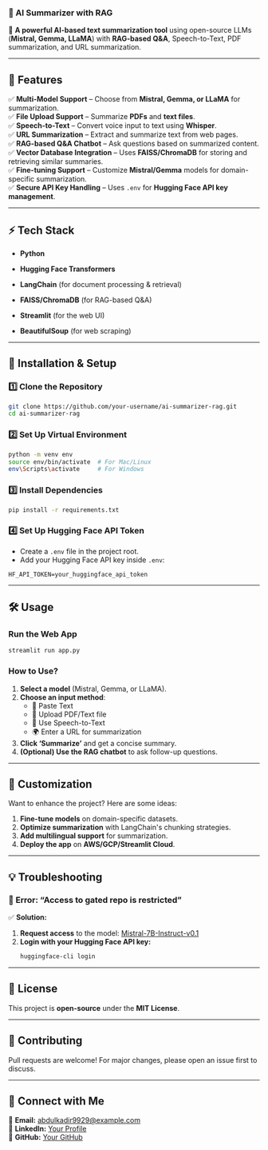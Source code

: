 
### **📌 AI Summarizer with RAG**
🚀 **A powerful AI-based text summarization tool** using open-source LLMs (**Mistral, Gemma, LLaMA**) with **RAG-based Q&A**, Speech-to-Text, PDF summarization, and URL summarization.

---

## **📝 Features**
✅ **Multi-Model Support** – Choose from **Mistral, Gemma, or LLaMA** for summarization.  
✅ **File Upload Support** – Summarize **PDFs** and **text files**.  
✅ **Speech-to-Text** – Convert voice input to text using **Whisper**.  
✅ **URL Summarization** – Extract and summarize text from web pages.  
✅ **RAG-based Q&A Chatbot** – Ask questions based on summarized content.  
✅ **Vector Database Integration** – Uses **FAISS/ChromaDB** for storing and retrieving similar summaries.  
✅ **Fine-tuning Support** – Customize **Mistral/Gemma** models for domain-specific summarization.  
✅ **Secure API Key Handling** – Uses `.env` for **Hugging Face API key management**.  

---

## **⚡ Tech Stack**
- **Python**
- **Hugging Face Transformers**
- **LangChain** (for document processing & retrieval)
- **FAISS/ChromaDB** (for RAG-based Q&A)
- **Streamlit** (for the web UI)

- **BeautifulSoup** (for web scraping)

---

## **🚀 Installation & Setup**
### **1️⃣ Clone the Repository**
```bash
git clone https://github.com/your-username/ai-summarizer-rag.git
cd ai-summarizer-rag
```

### **2️⃣ Set Up Virtual Environment**
```bash
python -m venv env
source env/bin/activate  # For Mac/Linux
env\Scripts\activate     # For Windows
```

### **3️⃣ Install Dependencies**
```bash
pip install -r requirements.txt
```

### **4️⃣ Set Up Hugging Face API Token**
- Create a `.env` file in the project root.
- Add your Hugging Face API key inside `.env`:
```plaintext
HF_API_TOKEN=your_huggingface_api_token
```

---

## **🛠️ Usage**
### **Run the Web App**
```bash
streamlit run app.py
```

### **How to Use?**
1. **Select a model** (Mistral, Gemma, or LLaMA).
2. **Choose an input method**:
   - 📜 Paste Text
   - 📂 Upload PDF/Text file
   - 🎤 Use Speech-to-Text
   - 🌍 Enter a URL for summarization
3. **Click ‘Summarize’** and get a concise summary.
4. **(Optional) Use the RAG chatbot** to ask follow-up questions.

---

## **📌 Customization**
Want to enhance the project? Here are some ideas:
1. **Fine-tune models** on domain-specific datasets.
2. **Optimize summarization** with LangChain's chunking strategies.
3. **Add multilingual support** for summarization.
4. **Deploy the app** on **AWS/GCP/Streamlit Cloud**.

---

## **💡 Troubleshooting**
### **🔴 Error: “Access to gated repo is restricted”**
✅ **Solution:**  
1. **Request access** to the model: [Mistral-7B-Instruct-v0.1](https://huggingface.co/mistralai/Mistral-7B-Instruct-v0.1)  
2. **Login with your Hugging Face API key:**
   ```bash
   huggingface-cli login
   ```

---

## **📜 License**
This project is **open-source** under the **MIT License**.

---

## **🙌 Contributing**
Pull requests are welcome! For major changes, please open an issue first to discuss.

---

## **🔗 Connect with Me**
📧 **Email:** abdulkadir9929@example.com  
🔗 **LinkedIn:** [Your Profile](https://www.linkedin.com/in/abdul-qadir0/)  
🚀 **GitHub:** [Your GitHub](https://github.com/AbdulQadir0211)  

